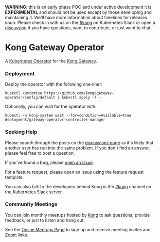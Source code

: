 **WARNING**: this is an early phase POC and under active development it is
             **EXPERIMENTAL** and should not be used except by those developing
             and maintaining it. We'll have more information about timelines
             for releases soon. Please check in with us on the [#kong][ch] on
             Kubernetes Slack or open a [discussion][discuss] if you have
             questions, want to contribute, or just want to chat.

[ch]:https://kubernetes.slack.com/messages/kong
[discuss]:https://github.com/kong/gateway-operator/discussions

# Kong Gateway Operator

A [Kubernetes Operator][k8soperator] for the [Kong Gateway][kong].

[k8soperator]:https://kubernetes.io/docs/concepts/extend-kubernetes/operator/
[kong]:https://konghq.com
[helmop]:https://github.com/kong/kong-operator

### Deployment

Deploy the operator with the following one-liner:

```console
kubectl kustomize https://github.com/kong/gateway-operator/config/default | kubectl apply -f -
```

Optionally, you can wait for the operator with:

```console
kubectl -n kong-system wait --for=condition=Available=true deployment/gateway-operator-controller-manager
```

### Seeking Help

Please search through the posts on the [discussions page][disc] as it's likely
that another user has run into the same problem. If you don't find an answer,
please feel free to post a question.

If you've found a bug, please [open an issue][issues].

For a feature request, please open an issue using the feature request template.

You can also talk to the developers behind Kong in the [#kong][slack] channel on
the Kubernetes Slack server.

[disc]:https://github.com/kong/gateway-operator/discussions
[issues]:https://github.com/kong/kubernetes-ingress-controller/issues
[slack]:https://kubernetes.slack.com/messages/kong

### Community Meetings

You can join monthly meetups hosted by [Kong][kong] to ask questions, provide
feedback, or just to listen and hang out.

See the [Online Meetups Page][kong-meet] to sign up and receive meeting invites
and [Zoom][zoom] links.

[kong]:https://konghq.com
[kong-meet]:https://konghq.com/online-meetups/
[zoom]:https://zoom.us
